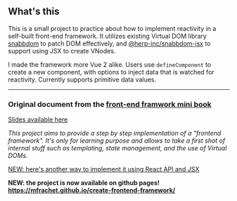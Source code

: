 ## What's this

This is a small project to practice about how to implement reactivity in a self-built front-end framework.
It utilizes existing Virtual DOM library [snabbdom](https://www.npmjs.com/package/@herp-inc/snabbdom-jsx) to patch DOM effectively,
and [@herp-inc/snabbdom-jsx](https://www.npmjs.com/package/@herp-inc/snabbdom-jsx) to support using JSX to create VNodes.

I made the framework more Vue 2 alike. Users use `defineComponent` to create a new component, with options to inject data that is watched
for reactivity. Currently supports primitive data values.

---
### Original document from the [front-end framwork mini book](https://mfrachet.github.io/create-frontend-framework/)

[Slides available here](https://docs.google.com/presentation/d/1QeK3f9Ycae0oLG5CCgrLsYbxTNd7iamPBGkotvxWCzI/edit?usp=sharing)

_This project aims to provide a step by step implementation of a "frontend framework". It's only for learning purpose and allows to take a first shot of internal stuff such as templating, state management, and the use of Virtual DOMs._

[NEW: here's another way to implement it using React API and JSX](https://github.com/mfrachet/create-frontend-framework/tree/jsx)

**NEW: the project is now available on github pages! https://mfrachet.github.io/create-frontend-framework/**
